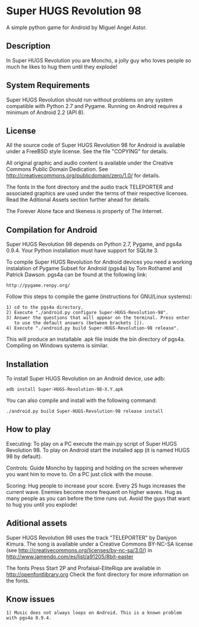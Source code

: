 Super HUGS Revolution 98
========================

A simple python game for Android by Miguel Angel Astor.

Description
-----------

In Super HUGS Revolution you are Moncho, a jolly guy who loves
people so much he likes to hug them until they explode!

System Requirements
-------------------

Super HUGS Revolution should run without problems on any system
compatible with Python 2.7 and Pygame. Running on Android
requires a minimum of Android 2.2 (API 8).

License
-------

All the source code of Super HUGS Revolution 98 for Android is available under 
a FreeBSD style license. See the file "COPYING" for details.

All original graphic and audio content is available under the Creative Commons 
Public Domain Dedication. See http://creativecommons.org/publicdomain/zero/1.0/
for details.

The fonts in the font directory and the audio track TELEPORTER and associated
graphics are used under the terms of their respective licenses. Read the Aditional
Assets section further ahead for details.

The Forever Alone face and likeness is property of The Internet.

Compilation for Android
-----------------------

Super HUGS Revolution 98 depends on Python 2.7, Pygame, and pgs4a 0.9.4. Your
Python installation must have support for SQLite 3.

To compile Super HUGS Revolution for Android devices you need a
working instalation of Pygame Subset for Android (pgs4a) by
Tom Rothamel and Patrick Dawson. pgs4a can be
found at the following link:

    http://pygame.renpy.org/

Follow this steps to compile the game (instructions for GNU/Linux systems):

    1) cd to the pgs4a directory.
    2) Execute "./android.py configure Super-HUGS-Revolution-98".
    3) Answer the questions that will appear on the terminal. Press enter
       to use the default answers (between brackets []).
    4) Execute "./android.py build Super-HUGS-Revolution-98 release".

This will produce an installable .apk file inside the bin directory of pgs4a.
Compiling on Windows systems is similar.

Installation
------------

To install Super HUGS Revolution on an Android device, use adb:

    adb install Super-HUGS-Revolution-98-X.Y.apk

You can also compile and install with the following command:

    ./android.py build Super-HUGS-Revolution-98 release install

How to play
-----------

Executing:
To play on a PC execute the main.py script of Super HUGS Revolution 98. To play
on Android start the installed app (it is named HUGS 98 by default).

Controls:
Guide Moncho by tapping and holding on the screen wherever you want him to
move to. On a PC just click with the mouse.

Scoring:
Hug people to increase your score. Every 25 hugs increases the current wave.
Enemies become more frequent on higher waves. Hug as many people as you can
before the time runs out. Avoid the guys that want to hug you until you explode!

Aditional assets
----------------

Super HUGS Revolution 98 uses the track "TELEPORTER" by Danjyon Kimura. The song
is available under a Creative Commons BY-NC-SA license 
(see http://creativecommons.org/licenses/by-nc-sa/3.0/) in
http://www.jamendo.com/es/list/a91205/8bit-easter

The fonts Press Start 2P and Profaisal-EliteRiqa are available in
http://openfontlibrary.org Check the font directory for more information
on the fonts.

Know issues
-----------

    1) Music does not always loops on Android. This is a known problem with pgs4a 0.9.4.
